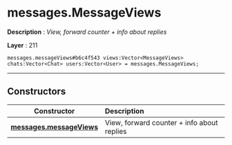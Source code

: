 # messages.MessageViews

**Description** : *View, forward counter \+ info about replies*

**Layer** : 211

```tl
messages.messageViews#b6c4f543 views:Vector<MessageViews> chats:Vector<Chat> users:Vector<User> = messages.MessageViews;
```

---

## Constructors

| Constructor | Description |
| :---: | :--- |
| [**messages.messageViews**](constructor/messages.messageViews) | View, forward counter + info about replies |